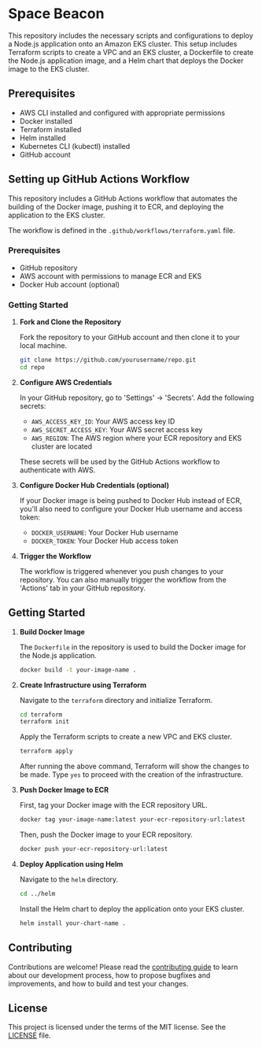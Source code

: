 # Space Beacon

This repository includes the necessary scripts and configurations to deploy a Node.js application onto an Amazon EKS cluster. This setup includes Terraform scripts to create a VPC and an EKS cluster, a Dockerfile to create the Node.js application image, and a Helm chart that deploys the Docker image to the EKS cluster.

## Prerequisites

- AWS CLI installed and configured with appropriate permissions
- Docker installed
- Terraform installed
- Helm installed
- Kubernetes CLI (kubectl) installed
- GitHub account

## Setting up GitHub Actions Workflow

This repository includes a GitHub Actions workflow that automates the building of the Docker image, pushing it to ECR, and deploying the application to the EKS cluster.

The workflow is defined in the `.github/workflows/terraform.yaml` file.

### Prerequisites

- GitHub repository
- AWS account with permissions to manage ECR and EKS
- Docker Hub account (optional)

### Getting Started

1. **Fork and Clone the Repository**

    Fork the repository to your GitHub account and then clone it to your local machine.

    ```bash
    git clone https://github.com/yourusername/repo.git
    cd repo
    ```

2. **Configure AWS Credentials**

   In your GitHub repository, go to 'Settings' -> 'Secrets'. Add the following secrets:

   - `AWS_ACCESS_KEY_ID`: Your AWS access key ID
   - `AWS_SECRET_ACCESS_KEY`: Your AWS secret access key
   - `AWS_REGION`: The AWS region where your ECR repository and EKS cluster are located

   These secrets will be used by the GitHub Actions workflow to authenticate with AWS.

3. **Configure Docker Hub Credentials (optional)**

   If your Docker image is being pushed to Docker Hub instead of ECR, you'll also need to configure your Docker Hub username and access token:

   - `DOCKER_USERNAME`: Your Docker Hub username
   - `DOCKER_TOKEN`: Your Docker Hub access token

4. **Trigger the Workflow**

   The workflow is triggered whenever you push changes to your repository. You can also manually trigger the workflow from the 'Actions' tab in your GitHub repository.

## Getting Started

1. **Build Docker Image**

   The `Dockerfile` in the repository is used to build the Docker image for the Node.js application.

    ```bash
    docker build -t your-image-name .
    ```

2. **Create Infrastructure using Terraform**

   Navigate to the `terraform` directory and initialize Terraform.

    ```bash
    cd terraform
    terraform init
    ```

   Apply the Terraform scripts to create a new VPC and EKS cluster.

    ```bash
    terraform apply
    ```

   After running the above command, Terraform will show the changes to be made. Type `yes` to proceed with the creation of the infrastructure.

3. **Push Docker Image to ECR**

   First, tag your Docker image with the ECR repository URL.

    ```bash
    docker tag your-image-name:latest your-ecr-repository-url:latest
    ```

   Then, push the Docker image to your ECR repository.

    ```bash
    docker push your-ecr-repository-url:latest
    ```

4. **Deploy Application using Helm**

   Navigate to the `helm` directory.

    ```bash
    cd ../helm
    ```

   Install the Helm chart to deploy the application onto your EKS cluster.

    ```bash
    helm install your-chart-name .
    ```

## Contributing

Contributions are welcome! Please read the [contributing guide](CONTRIBUTING.md) to learn about our development process, how to propose bugfixes and improvements, and how to build and test your changes.

## License

This project is licensed under the terms of the MIT license. See the [LICENSE](LICENSE) file.
